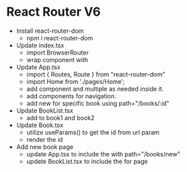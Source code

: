 # React Router V6

* Install react-router-dom
  * npm i react-router-dom
* Update index.tsx
  * import BrowserRouter
  * wrap <App> component with <BrowserRouter>
* Update App.tsx
  * import { Routes, Route } from "react-router-dom"
  * import Home from './pages/Home';
  * add <Routes> component and multiple <Route> as needed inside it.
  * add <NavLink> components for navigation.
  * add new <Route> for specific book using path="/books/:id"
* Update BookList.tsx
  * add <Link> to book1 and book2
* Update Book.tsx
  * utilize useParams() to get the id from url param
  * render the id
* Add new book page
  * update App.tsx to include the <Route> with path="/books/new"
  * update BookList.tsx to include the <Link> for <NewBook> page